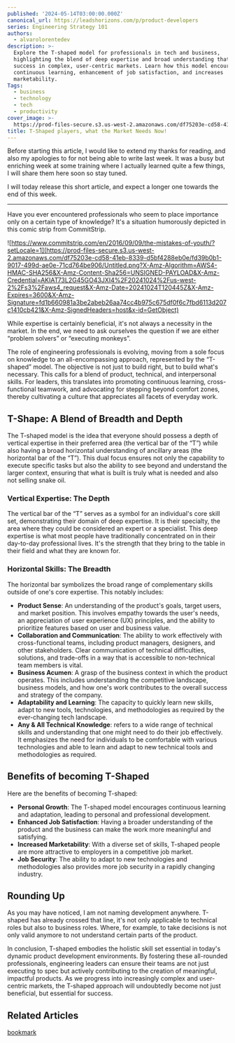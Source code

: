 ```yaml
---
published: '2024-05-14T03:00:00.000Z'
canonical_url: https://leadshorizons.com/p/product-developers
series: Engineering Strategy 101
authors:
  - alvarolorentedev
description: >-
  Explore the T-shaped model for professionals in tech and business,
  highlighting the blend of deep expertise and broad understanding that fosters
  success in complex, user-centric markets. Learn how this model encourages
  continuous learning, enhancement of job satisfaction, and increases
  marketability.
Tags:
  - business
  - technology
  - tech
  - productivity
cover_image: >-
  https://prod-files-secure.s3.us-west-2.amazonaws.com/df75203e-cd58-41eb-8339-d5bf4288eb0e/2ca7b332-0030-45ac-85c1-d5d3df157491/bearly-generated-image-NKDTDS.png?X-Amz-Algorithm=AWS4-HMAC-SHA256&X-Amz-Content-Sha256=UNSIGNED-PAYLOAD&X-Amz-Credential=AKIAT73L2G45GO43JXI4%2F20241024%2Fus-west-2%2Fs3%2Faws4_request&X-Amz-Date=20241024T120445Z&X-Amz-Expires=3600&X-Amz-Signature=61b2654cd3a8305d2eb091ee8ce3bfc697eeeb7acdec022d91799019d3026765&X-Amz-SignedHeaders=host&x-id=GetObject
title: T-Shaped players, what the Market Needs Now!
---
```


Before starting this article, I would like to extend my thanks for reading, and also my apologies to for not being able to write last week. It was a busy but enriching week at some training where I actually learned quite a few things, I will share them here soon so stay tuned. 

I will today release this short article, and expect a longer one towards the end of this week.


---


Have you ever encountered professionals who seem to place importance only on a certain type of knowledge? It's a situation humorously depicted in this comic strip from CommitStrip.


![https://www.commitstrip.com/en/2016/09/09/the-mistakes-of-youth/?setLocale=1](https://prod-files-secure.s3.us-west-2.amazonaws.com/df75203e-cd58-41eb-8339-d5bf4288eb0e/fd39b0b1-9017-499d-ae0e-71cd764be906/Untitled.png?X-Amz-Algorithm=AWS4-HMAC-SHA256&X-Amz-Content-Sha256=UNSIGNED-PAYLOAD&X-Amz-Credential=AKIAT73L2G45GO43JXI4%2F20241024%2Fus-west-2%2Fs3%2Faws4_request&X-Amz-Date=20241024T120445Z&X-Amz-Expires=3600&X-Amz-Signature=fd1b660981a3be2abeb26aa74cc4b975c675df0f6c7fbd6113d207c1410cb421&X-Amz-SignedHeaders=host&x-id=GetObject)


While expertise is certainly beneficial, it's not always a necessity in the market.  In the end, we need to ask ourselves the question if we are either “problem solvers” or “executing monkeys”.


The role of engineering professionals is evolving, moving from a sole focus on knowledge to an all-encompassing approach, represented by the “T-shaped” model. The objective is not just to build right, but to build what's necessary. This calls for a blend of product, technical, and interpersonal skills.
For leaders, this translates into promoting continuous learning, cross-functional teamwork, and advocating for stepping beyond comfort zones, thereby cultivating a culture that appreciates all facets of everyday work.


## T-Shape: A Blend of Breadth and Depth


The T-shaped model is the idea that everyone should possess a depth of vertical expertise in their preferred area (the vertical bar of the “T”) while also having a broad horizontal understanding of ancillary areas (the horizontal bar of the “T”). 
This dual focus ensures not only the capability to execute specific tasks but also the ability to see beyond and understand the larger context, ensuring that what is built is truly what is needed and also not selling snake oil.


### Vertical Expertise: The Depth


The vertical bar of the “T” serves as a symbol for an individual's core skill set, demonstrating their domain of deep expertise. It is their specialty, the area where they could be considered an expert or a specialist. 
This deep expertise is what most people have traditionally concentrated on in their day-to-day professional lives. It's the strength that they bring to the table in their field and what they are known for.


### Horizontal Skills: The Breadth


The horizontal bar symbolizes the broad range of complementary skills outside of one's core expertise. This notably includes:

- **Product Sense**: An understanding of the product's goals, target users, and market position. This involves empathy towards the user's needs, an appreciation of user experience (UX) principles, and the ability to prioritize features based on user and business value.
- **Collaboration and Communication**: The ability to work effectively with cross-functional teams, including product managers, designers, and other stakeholders. Clear communication of technical difficulties, solutions, and trade-offs in a way that is accessible to non-technical team members is vital.
- **Business Acumen**: A grasp of the business context in which the product operates. This includes understanding the competitive landscape, business models, and how one's work contributes to the overall success and strategy of the company.
- **Adaptability and Learning**: The capacity to quickly learn new skills, adapt to new tools, technologies, and methodologies as required by the ever-changing tech landscape.
- **Any & All Technical Knowledge**: refers to a wide range of technical skills and understanding that one might need to do their job effectively. It emphasizes the need for individuals to be comfortable with various technologies and able to learn and adapt to new technical tools and methodologies as required.

## Benefits of becoming T-Shaped


Here are the benefits of becoming T-shaped:

- **Personal Growth**: The T-shaped model encourages continuous learning and adaptation, leading to personal and professional development.
- **Enhanced Job Satisfaction**: Having a broader understanding of the product and the business can make the work more meaningful and satisfying.
- **Increased Marketability**: With a diverse set of skills, T-shaped people are more attractive to employers in a competitive job market.
- **Job Security**: The ability to adapt to new technologies and methodologies also provides more job security in a rapidly changing industry.

## Rounding Up


As you may have noticed, I am not naming development anywhere. T-shaped has already crossed that line, it's not only applicable to technical roles but also to business roles. Where, for example, to take decisions is not only valid anymore to not understand certain parts of the product.


In conclusion, T-shaped embodies the holistic skill set essential in today's dynamic product development environments. By fostering these all-rounded professionals, engineering leaders can ensure their teams are not just executing to spec but actively contributing to the creation of meaningful, impactful products. As we progress into increasingly complex and user-centric markets, the T-shaped approach will undoubtedly become not just beneficial, but essential for success.


## Related Articles


[bookmark](https://leadshorizons.com/p/the-future-of-teams-crossfunctional-and-t-shaped)

